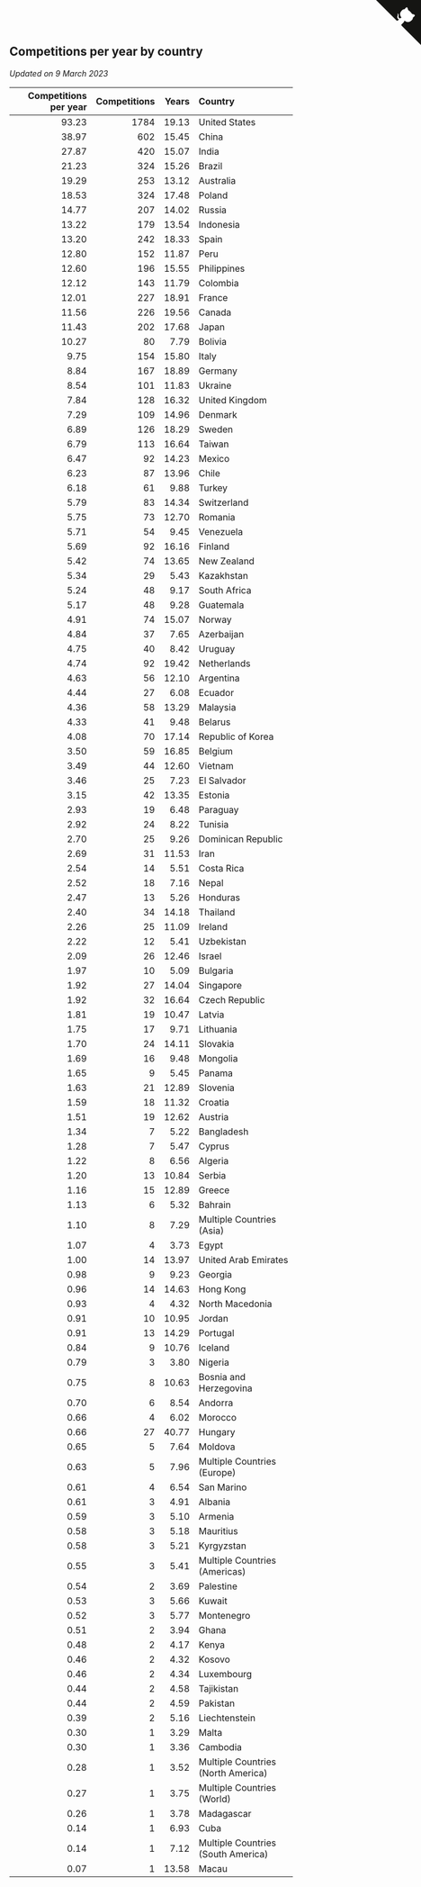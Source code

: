 ## Competitions per year by country

*Updated on  9 March 2023*

| Competitions per year | Competitions | Years | Country |
| ---: | ---: | ---: | :--- |
| 93.23 | 1784 | 19.13 | United States |
| 38.97 | 602 | 15.45 | China |
| 27.87 | 420 | 15.07 | India |
| 21.23 | 324 | 15.26 | Brazil |
| 19.29 | 253 | 13.12 | Australia |
| 18.53 | 324 | 17.48 | Poland |
| 14.77 | 207 | 14.02 | Russia |
| 13.22 | 179 | 13.54 | Indonesia |
| 13.20 | 242 | 18.33 | Spain |
| 12.80 | 152 | 11.87 | Peru |
| 12.60 | 196 | 15.55 | Philippines |
| 12.12 | 143 | 11.79 | Colombia |
| 12.01 | 227 | 18.91 | France |
| 11.56 | 226 | 19.56 | Canada |
| 11.43 | 202 | 17.68 | Japan |
| 10.27 | 80 | 7.79 | Bolivia |
| 9.75 | 154 | 15.80 | Italy |
| 8.84 | 167 | 18.89 | Germany |
| 8.54 | 101 | 11.83 | Ukraine |
| 7.84 | 128 | 16.32 | United Kingdom |
| 7.29 | 109 | 14.96 | Denmark |
| 6.89 | 126 | 18.29 | Sweden |
| 6.79 | 113 | 16.64 | Taiwan |
| 6.47 | 92 | 14.23 | Mexico |
| 6.23 | 87 | 13.96 | Chile |
| 6.18 | 61 | 9.88 | Turkey |
| 5.79 | 83 | 14.34 | Switzerland |
| 5.75 | 73 | 12.70 | Romania |
| 5.71 | 54 | 9.45 | Venezuela |
| 5.69 | 92 | 16.16 | Finland |
| 5.42 | 74 | 13.65 | New Zealand |
| 5.34 | 29 | 5.43 | Kazakhstan |
| 5.24 | 48 | 9.17 | South Africa |
| 5.17 | 48 | 9.28 | Guatemala |
| 4.91 | 74 | 15.07 | Norway |
| 4.84 | 37 | 7.65 | Azerbaijan |
| 4.75 | 40 | 8.42 | Uruguay |
| 4.74 | 92 | 19.42 | Netherlands |
| 4.63 | 56 | 12.10 | Argentina |
| 4.44 | 27 | 6.08 | Ecuador |
| 4.36 | 58 | 13.29 | Malaysia |
| 4.33 | 41 | 9.48 | Belarus |
| 4.08 | 70 | 17.14 | Republic of Korea |
| 3.50 | 59 | 16.85 | Belgium |
| 3.49 | 44 | 12.60 | Vietnam |
| 3.46 | 25 | 7.23 | El Salvador |
| 3.15 | 42 | 13.35 | Estonia |
| 2.93 | 19 | 6.48 | Paraguay |
| 2.92 | 24 | 8.22 | Tunisia |
| 2.70 | 25 | 9.26 | Dominican Republic |
| 2.69 | 31 | 11.53 | Iran |
| 2.54 | 14 | 5.51 | Costa Rica |
| 2.52 | 18 | 7.16 | Nepal |
| 2.47 | 13 | 5.26 | Honduras |
| 2.40 | 34 | 14.18 | Thailand |
| 2.26 | 25 | 11.09 | Ireland |
| 2.22 | 12 | 5.41 | Uzbekistan |
| 2.09 | 26 | 12.46 | Israel |
| 1.97 | 10 | 5.09 | Bulgaria |
| 1.92 | 27 | 14.04 | Singapore |
| 1.92 | 32 | 16.64 | Czech Republic |
| 1.81 | 19 | 10.47 | Latvia |
| 1.75 | 17 | 9.71 | Lithuania |
| 1.70 | 24 | 14.11 | Slovakia |
| 1.69 | 16 | 9.48 | Mongolia |
| 1.65 | 9 | 5.45 | Panama |
| 1.63 | 21 | 12.89 | Slovenia |
| 1.59 | 18 | 11.32 | Croatia |
| 1.51 | 19 | 12.62 | Austria |
| 1.34 | 7 | 5.22 | Bangladesh |
| 1.28 | 7 | 5.47 | Cyprus |
| 1.22 | 8 | 6.56 | Algeria |
| 1.20 | 13 | 10.84 | Serbia |
| 1.16 | 15 | 12.89 | Greece |
| 1.13 | 6 | 5.32 | Bahrain |
| 1.10 | 8 | 7.29 | Multiple Countries (Asia) |
| 1.07 | 4 | 3.73 | Egypt |
| 1.00 | 14 | 13.97 | United Arab Emirates |
| 0.98 | 9 | 9.23 | Georgia |
| 0.96 | 14 | 14.63 | Hong Kong |
| 0.93 | 4 | 4.32 | North Macedonia |
| 0.91 | 10 | 10.95 | Jordan |
| 0.91 | 13 | 14.29 | Portugal |
| 0.84 | 9 | 10.76 | Iceland |
| 0.79 | 3 | 3.80 | Nigeria |
| 0.75 | 8 | 10.63 | Bosnia and Herzegovina |
| 0.70 | 6 | 8.54 | Andorra |
| 0.66 | 4 | 6.02 | Morocco |
| 0.66 | 27 | 40.77 | Hungary |
| 0.65 | 5 | 7.64 | Moldova |
| 0.63 | 5 | 7.96 | Multiple Countries (Europe) |
| 0.61 | 4 | 6.54 | San Marino |
| 0.61 | 3 | 4.91 | Albania |
| 0.59 | 3 | 5.10 | Armenia |
| 0.58 | 3 | 5.18 | Mauritius |
| 0.58 | 3 | 5.21 | Kyrgyzstan |
| 0.55 | 3 | 5.41 | Multiple Countries (Americas) |
| 0.54 | 2 | 3.69 | Palestine |
| 0.53 | 3 | 5.66 | Kuwait |
| 0.52 | 3 | 5.77 | Montenegro |
| 0.51 | 2 | 3.94 | Ghana |
| 0.48 | 2 | 4.17 | Kenya |
| 0.46 | 2 | 4.32 | Kosovo |
| 0.46 | 2 | 4.34 | Luxembourg |
| 0.44 | 2 | 4.58 | Tajikistan |
| 0.44 | 2 | 4.59 | Pakistan |
| 0.39 | 2 | 5.16 | Liechtenstein |
| 0.30 | 1 | 3.29 | Malta |
| 0.30 | 1 | 3.36 | Cambodia |
| 0.28 | 1 | 3.52 | Multiple Countries (North America) |
| 0.27 | 1 | 3.75 | Multiple Countries (World) |
| 0.26 | 1 | 3.78 | Madagascar |
| 0.14 | 1 | 6.93 | Cuba |
| 0.14 | 1 | 7.12 | Multiple Countries (South America) |
| 0.07 | 1 | 13.58 | Macau |


<a href="https://github.com/JustinTimeCuber/wca_statistics" class="github-corner" aria-label="View source on Github"><svg width="80" height="80" viewBox="0 0 250 250" style="fill:#151513; color:#fff; position: absolute; top: 0; border: 0; right: 0;" aria-hidden="true"><path d="M0,0 L115,115 L130,115 L142,142 L250,250 L250,0 Z"></path><path d="M128.3,109.0 C113.8,99.7 119.0,89.6 119.0,89.6 C122.0,82.7 120.5,78.6 120.5,78.6 C119.2,72.0 123.4,76.3 123.4,76.3 C127.3,80.9 125.5,87.3 125.5,87.3 C122.9,97.6 130.6,101.9 134.4,103.2" fill="currentColor" style="transform-origin: 130px 106px;" class="octo-arm"></path><path d="M115.0,115.0 C114.9,115.1 118.7,116.5 119.8,115.4 L133.7,101.6 C136.9,99.2 139.9,98.4 142.2,98.6 C133.8,88.0 127.5,74.4 143.8,58.0 C148.5,53.4 154.0,51.2 159.7,51.0 C160.3,49.4 163.2,43.6 171.4,40.1 C171.4,40.1 176.1,42.5 178.8,56.2 C183.1,58.6 187.2,61.8 190.9,65.4 C194.5,69.0 197.7,73.2 200.1,77.6 C213.8,80.2 216.3,84.9 216.3,84.9 C212.7,93.1 206.9,96.0 205.4,96.6 C205.1,102.4 203.0,107.8 198.3,112.5 C181.9,128.9 168.3,122.5 157.7,114.1 C157.9,116.9 156.7,120.9 152.7,124.9 L141.0,136.5 C139.8,137.7 141.6,141.9 141.8,141.8 Z" fill="currentColor" class="octo-body"></path></svg></a><style>.github-corner:hover .octo-arm{animation:octocat-wave 560ms ease-in-out}@keyframes octocat-wave{0%,100%{transform:rotate(0)}20%,60%{transform:rotate(-25deg)}40%,80%{transform:rotate(10deg)}}@media (max-width:500px){.github-corner:hover .octo-arm{animation:none}.github-corner .octo-arm{animation:octocat-wave 560ms ease-in-out}}</style>
